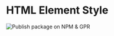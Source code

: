 # HTML Element Style #

![Publish package on NPM & GPR](https://github.com/Byloth/html-element-style/workflows/Publish%20package%20on%20NPM%20&%20GPR/badge.svg)

